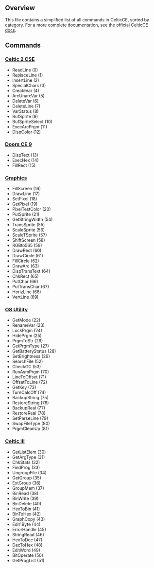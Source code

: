 ## Overview

This file contains a simplified list of all commands in CelticCE, sorted by category. For a more complete documentation, see the [official CelticCE docs](https://roccoloxprograms.github.io/CelticCE/index.html).

## Commands

### [Celtic 2 CSE](https://roccoloxprograms.github.io/CelticCE/csefunctions.html)

- ReadLine (0)
- ReplaceLine (1)
- InsertLine (2)
- SpecialChars (3)
- CreateVar (4)
- ArcUnarcVar (5)
- DeleteVar (6)
- DeleteLine (7)
- VarStatus (8)
- BufSprite (9)
- BufSpriteSelect (10)
- ExecArcPrgm (11)
- DispColor (12)

### [Doors CE 9](https://roccoloxprograms.github.io/CelticCE/dcefunctions.html)

- DispText (13)
- ExecHex (14)
- FillRect (15)

### [Graphics](https://roccoloxprograms.github.io/CelticCE/graphicsfunctions.html)

- FillScreen (16)
- DrawLine (17)
- SetPixel (18)
- GetPixel (19)
- PixelTestColor (20)
- PutSprite (21)
- GetStringWidth (54)
- TransSprite (55)
- ScaleSprite (56)
- ScaleTSprite (57)
- ShiftScreen (58)
- RGBto565 (59)
- DrawRect (60)
- DrawCircle (61)
- FillCircle (62)
- DrawArc (63)
- DispTransText (64)
- ChkRect (65)
- PutChar (66)
- PutTransChar (67)
- HorizLine (68)
- VertLine (69)

### [OS Utility](https://roccoloxprograms.github.io/CelticCE/osutilityfunctions.html)

- GetMode (22)
- RenameVar (23)
- LockPrgm (24)
- HidePrgm (25)
- PrgmToStr (26)
- GetPrgmType (27)
- GetBatteryStatus (28)
- SetBrightness (29)
- SearchFile (52)
- CheckGC (53)
- RunAsmPrgm (70)
- LineToOffset (71)
- OffsetToLine (72)
- GetKey (73)
- TurnCalcOff (74)
- BackupString (75)
- RestoreString (76)
- BackupReal (77)
- RestoreReal (78)
- SetParseLine (79)
- SwapFileType (80)
- PrgmCleanUp (81)

### [Celtic III](https://roccoloxprograms.github.io/CelticCE/celticiiifunctions.html)

- GetListElem (30)
- GetArgType (31)
- ChkStats (32)
- FindProg (33)
- UngroupFile (34)
- GetGroup (35)
- ExtGroup (36)
- GroupMem (37)
- BinRead (38)
- BinWrite (39)
- BinDelete (40)
- HexToBin (41)
- BinToHex (42)
- GraphCopy (43)
- Edit1Byte (44)
- ErrorHandle (45)
- StringRead (46)
- HexToDec (47)
- DecToHex (48)
- EditWord (49)
- BitOperate (50)
- GetProgList (51)

